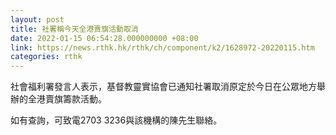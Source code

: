 ```yaml
---
layout: post
title: 社署稱今天全港賣旗活動取消
date: 2022-01-15 06:54:28.000000000 +08:00
link: https://news.rthk.hk/rthk/ch/component/k2/1628972-20220115.htm
categories: rthk
---
```


社會福利署發言人表示，基督教靈實協會已通知社署取消原定於今日在公眾地方舉辦的全港賣旗籌款活動。
 
如有查詢，可致電2703 3236與該機構的陳先生聯絡。
